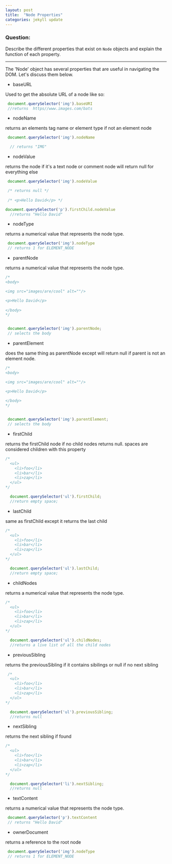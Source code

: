 ```yaml
---
layout: post
title:  "Node Properties"
categories: jekyll update
---
```

### Question:
Describe the different properties that exist on `Node` objects and explain the function of each property.
<hr>


The 'Node' object has several properties that are useful in navigating the DOM. Let's discuss them below. 



* baseURL 
  
 Used to get the absolute URL of a node like so: 

```javascript
 document.querySelector('img').baseURI
 //returns  https//www.images.com/bats 
```

* nodeName 
  
 returns an elements tag name or element type if not an element node 

```javascript
 document.querySelector('img').nodeName 

  // returns "IMG"
```

* nodeValue  
  
 returns the node if it's a text node or comment node will return null for everything else 

```javascript
 document.querySelector('img').nodeValue 

 /* returns null */
 
 /* <p>Hello David</p> */

document.querySelector('p').firstChild.nodeValue
  //returns "Hello David"
```


* nodeType
  
 returns a numerical value that represents the node type. 

```javascript
 document.querySelector('img').nodeType
 // returns 1 for ELEMENT_NODE
```

* parentNode 
  
 returns a numerical value that represents the node type. 

```javascript
/* 
<body>

<img src="images/are/cool" alt=""/>

<p>Hello David</p>
  
</body>
*/


 document.querySelector('img').parentNode; 
 // selects the body  
```

* parentElement 
  
 does the same thing as parentNode except will return null if parent is not an element node.

```javascript
/* 
<body>

<img src="images/are/cool" alt=""/>

<p>Hello David</p>
  
</body>
*/


 document.querySelector('img').parentElement; 
 // selects the body  
```

* firstChild 
  
 returns the firstChild node if no child nodes returns null. spaces are considered children with this property 

```javascript
/*
  <ul>
    <li>foo</li>
    <li>bar</li>
    <li>zap</li>
  </ul>
*/ 

  document.querySelector('ul').firstChild;
  //return empty space; 
```


* lastChild
  
 same as firstChild except it returns the last child

```javascript
/*
  <ul>
    <li>foo</li>
    <li>bar</li>
    <li>zap</li>
  </ul>
*/ 

  document.querySelector('ul').lastChild;
  //return empty space; 
```


* childNodes
  
 returns a numerical value that represents the node type. 

```javascript
/*
  <ul>
    <li>foo</li>
    <li>bar</li>
    <li>zap</li>
  </ul>
*/ 

  document.querySelector('ul').childNodes;
  //returns a live list of all the child nodes 
```


* previousSibling
  
 returns the previousSibling if it contains sibilings or null if no next sibling 

```javascript
 /*
  <ul>
    <li>foo</li>
    <li>bar</li>
    <li>zap</li>
  </ul>
*/ 

  document.querySelector('ul').previousSibling;
  //returns null 
```


* nextSibling 
  
 returns the next sibling if found 

```javascript
/*
  <ul>
    <li>foo</li>
    <li>bar</li>
    <li>zap</li>
  </ul>
*/ 

  document.querySelector('li').nextSibling;
  //returns null 
```


* textContent 
  
 returns a numerical value that represents the node type. 

```javascript
 document.querySelector('p').textContent 
 // returns "Hello David"
```

* ownerDocument
  
 returns a reference to the root node 

```javascript
 document.querySelector('img').nodeType
 // returns 1 for ELEMENT_NODE
```

